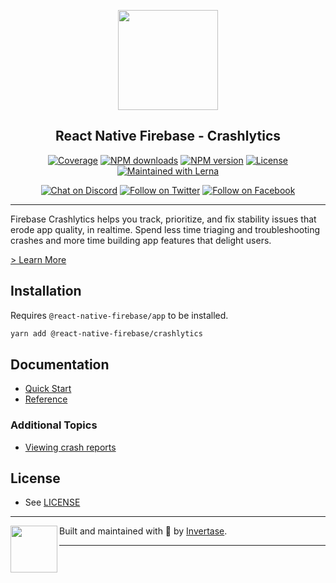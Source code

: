 <p align="center">
  <a href="https://rnfirebase.io">
    <img width="160px" src="https://i.imgur.com/JIyBtKW.png"><br/>
  </a>
  <h2 align="center">React Native Firebase - Crashlytics</h2>
</p>

<p align="center">
  <a href="https://api.rnfirebase.io/coverage/crashlytics/detail"><img src="https://api.rnfirebase.io/coverage/crashlytics/badge?style=flat-square" alt="Coverage"></a>
  <a href="https://www.npmjs.com/package/@react-native-firebase/crashlytics"><img src="https://img.shields.io/npm/dm/@react-native-firebase/crashlytics.svg?style=flat-square" alt="NPM downloads"></a>
  <a href="https://www.npmjs.com/package/@react-native-firebase/crashlytics"><img src="https://img.shields.io/npm/v/@react-native-firebase/crashlytics.svg?style=flat-square" alt="NPM version"></a>
  <a href="/LICENSE"><img src="https://img.shields.io/npm/l/react-native-firebase.svg?style=flat-square" alt="License"></a>
  <a href="https://lerna.js.org/"><img src="https://img.shields.io/badge/maintained%20with-lerna-cc00ff.svg?style=flat-square" alt="Maintained with Lerna"></a>
</p>

<p align="center">
  <a href="https://invertase.link/discord"><img src="https://img.shields.io/discord/295953187817521152.svg?style=flat-square&colorA=7289da&label=Chat%20on%20Discord" alt="Chat on Discord"></a>
  <a href="https://twitter.com/rnfirebase"><img src="https://img.shields.io/twitter/follow/rnfirebase.svg?style=flat-square&colorA=1da1f2&colorB=&label=Follow%20on%20Twitter" alt="Follow on Twitter"></a>
  <a href="https://www.facebook.com/groups/rnfirebase"><img src="https://img.shields.io/badge/Follow%20on%20Facebook-4172B8?logo=facebook&style=flat-square&logoColor=fff" alt="Follow on Facebook"></a>
</p>

---

Firebase Crashlytics helps you track, prioritize, and fix stability issues that erode app quality, in realtime. Spend less time triaging and troubleshooting crashes and more time building app features that delight users.

[> Learn More](https://firebase.google.com/products/crashlytics/)

## Installation

Requires `@react-native-firebase/app` to be installed.

```bash
yarn add @react-native-firebase/crashlytics
```

## Documentation

- [Quick Start](https://rnfirebase.io/crashlytics/usage)
- [Reference](https://rnfirebase.io/reference/crashlytics)

### Additional Topics

- [Viewing crash reports](https://rnfirebase.io/crashlytics/crash-reports)

## License

- See [LICENSE](/LICENSE)

---

<p>
  <img align="left" width="75px" src="https://static.invertase.io/assets/invertase/invertase-rounded.png">
  <p align="left">
    Built and maintained with 💛 by <a href="https://invertase.io">Invertase</a>.
  </p>
</p>

---
